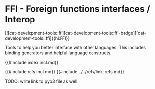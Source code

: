 # FFI - Foreign functions interfaces / Interop

[![cat-development-tools::ffi][cat-development-tools::ffi-badge]][cat-development-tools::ffi]{{hi:FFI}}

Tools to help you better interface with other languages. This includes binding generators and helpful language constructs.

{{#include index.incl.md}}

{{#include refs.incl.md}}
{{#include ../../refs/link-refs.md}}

<div class="hidden">
TODO: write
link to pyo3 file as well
</div>
